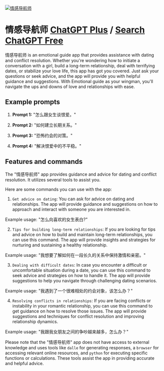 
[![情感导航师](https://files.oaiusercontent.com/file-D8KtKyNGbodKe4EwI1p9L335?se=2123-10-16T13%3A03%3A21Z&sp=r&sv=2021-08-06&sr=b&rscc=max-age%3D31536000%2C%20immutable&rscd=attachment%3B%20filename%3Dbea5abe0-6963-4335-ba09-5b0ac2374f1f.png&sig=FMzo3vim8COTKqkJZQmn8FtNHh8I0vkXfsuPDDIXRac%3D)](https://chat.openai.com/g/g-70RQNxxrK-qing-gan-dao-hang-shi)

# 情感导航师 [ChatGPT Plus](https://chat.openai.com/g/g-70RQNxxrK-qing-gan-dao-hang-shi) / [Search ChatGPT Free](https://gptcall.net/index.html#/?search=%E6%83%85%E6%84%9F%E5%AF%BC%E8%88%AA%E5%B8%88)

情感导航师 is an emotional guide app that provides assistance with dating and conflict resolution. Whether you're wondering how to initiate a conversation with a girl, build a long-term relationship, deal with terrifying dates, or stabilize your love life, this app has got you covered. Just ask your questions or seek advice, and the app will provide you with helpful guidance and suggestions. With Emotional guide as your wingman, you'll navigate the ups and downs of love and relationships with ease.

## Example prompts

1. **Prompt 1:** "怎么跟女生谈恨爱。"

2. **Prompt 2:** "如何建立长期关系。"

3. **Prompt 3:** "恐怖约会的对策。"

4. **Prompt 4:** "解决恨爱中的不平稳。"


## Features and commands

The "情感导航师" app provides guidance and advice for dating and conflict resolution. It utilizes several tools to assist you.

Here are some commands you can use with the app:

1. `Get advice on dating`: You can ask for advice on dating and relationships. The app will provide guidance and suggestions on how to approach and interact with someone you are interested in.

Example usage: "怎么向喜欢的女生表白?"

2. `Tips for building long-term relationships`: If you are looking for tips and advice on how to build and maintain long-term relationships, you can use this command. The app will provide insights and strategies for nurturing and sustaining a healthy relationship.

Example usage: "我想要了解如何在一段长久的关系中保持激情和亲密。"

3. `Dealing with difficult dates`: In case you encounter a difficult or uncomfortable situation during a date, you can use this command to seek advice and strategies on how to handle it. The app will provide suggestions to help you navigate through challenging dating scenarios.

Example usage: "我遇到了一个很难相处的约会对象，该怎么办？"

4. `Resolving conflicts in relationships`: If you are facing conflicts or instability in your romantic relationship, you can use this command to get guidance on how to resolve those issues. The app will provide suggestions and techniques for conflict resolution and improving relationship dynamics.

Example usage: "我跟我女朋友之间的争吵越来越多，怎么办？"

Please note that the "情感导航师" app does not have access to external knowledge and uses tools like `dalle` for generating responses, a `browser` for accessing relevant online resources, and `python` for executing specific functions or calculations. These tools assist the app in providing accurate and helpful advice.


